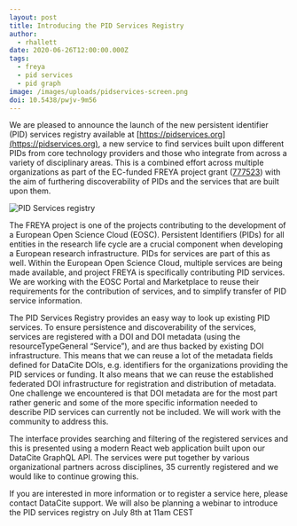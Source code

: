```yaml
---
layout: post
title: Introducing the PID Services Registry
author:
  - rhallett
date: 2020-06-26T12:00:00.000Z
tags:
  - freya
  - pid services
  - pid graph
image: /images/uploads/pidservices-screen.png
doi: 10.5438/pwjv-9m56
---
```

We are pleased to announce the launch of the new persistent identifier (PID) services registry available at [https://pidservices.org](https://pidservices.org), a new service to find services built upon different PIDs from core technology providers and those who integrate from across a variety of disciplinary areas.
This is a combined effort across multiple organizations as part of the EC-funded FREYA project grant ([777523](https://www.project-freya.eu)) with the aim of furthering discoverability of PIDs and the services that are built upon them.

![PID Services registry](/images/uploads/pidservices-screen.png)

The FREYA project is one of the projects contributing to the development of a European Open Science Cloud (EOSC). Persistent Identifiers (PIDs) for all entities in the research life cycle are a crucial component when developing a European research infrastructure. PIDs for services are part of this as well. Within the European Open Science Cloud, multiple services are being made available, and project FREYA is specifically contributing PID services. We are working with the EOSC Portal and Marketplace to reuse their requirements for the contribution of services, and to simplify transfer of PID service information.

The PID Services Registry provides an easy way to look up existing PID services. To ensure persistence and discoverability of the services, services are registered with a DOI and DOI metadata (using the resourceTypeGeneral “Service”), and are thus backed by existing DOI infrastructure. This means that we can reuse a lot of the metadata fields defined for DataCite DOIs, e.g. identifiers for the organizations providing the PID services or funding. It also means that we can reuse the established federated DOI infrastructure for registration and distribution of metadata. One challenge we encountered is that DOI metadata are for the most part rather generic and some of the more specific information needed to describe PID services can currently not be included. We will work with the community to address this.

The interface provides searching and filtering of the registered services and this is presented using a modern React web application built upon our DataCite GraphQL API. The services were put together by various organizational partners across disciplines, 35 currently registered and we would like to continue growing this.

If you are interested in more information or to register a service here, please contact DataCite support. We will also be planning a webinar to introduce the PID services registry on July 8th at 11am CEST

